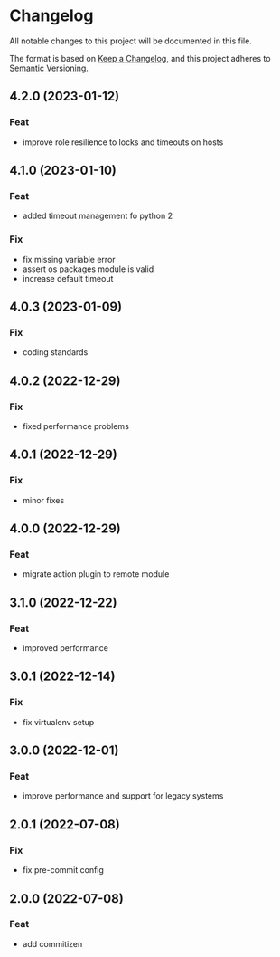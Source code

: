 # Changelog
All notable changes to this project will be documented in this file.

The format is based on [Keep a Changelog](https://keepachangelog.com/en/1.0.0/),
and this project adheres to [Semantic Versioning](https://semver.org/spec/v2.0.0.html).

## 4.2.0 (2023-01-12)

### Feat

- improve role resilience to locks and timeouts on hosts

## 4.1.0 (2023-01-10)

### Feat

- added timeout management fo python 2

### Fix

- fix missing variable error
- assert os packages module is valid
- increase default timeout

## 4.0.3 (2023-01-09)

### Fix

- coding standards

## 4.0.2 (2022-12-29)

### Fix

- fixed performance problems

## 4.0.1 (2022-12-29)

### Fix

- minor fixes

## 4.0.0 (2022-12-29)

### Feat

- migrate action plugin to remote module

## 3.1.0 (2022-12-22)

### Feat

- improved performance

## 3.0.1 (2022-12-14)

### Fix

- fix virtualenv setup

## 3.0.0 (2022-12-01)

### Feat

- improve performance and support for legacy systems

## 2.0.1 (2022-07-08)

### Fix

- fix pre-commit config

## 2.0.0 (2022-07-08)

### Feat

- add commitizen
